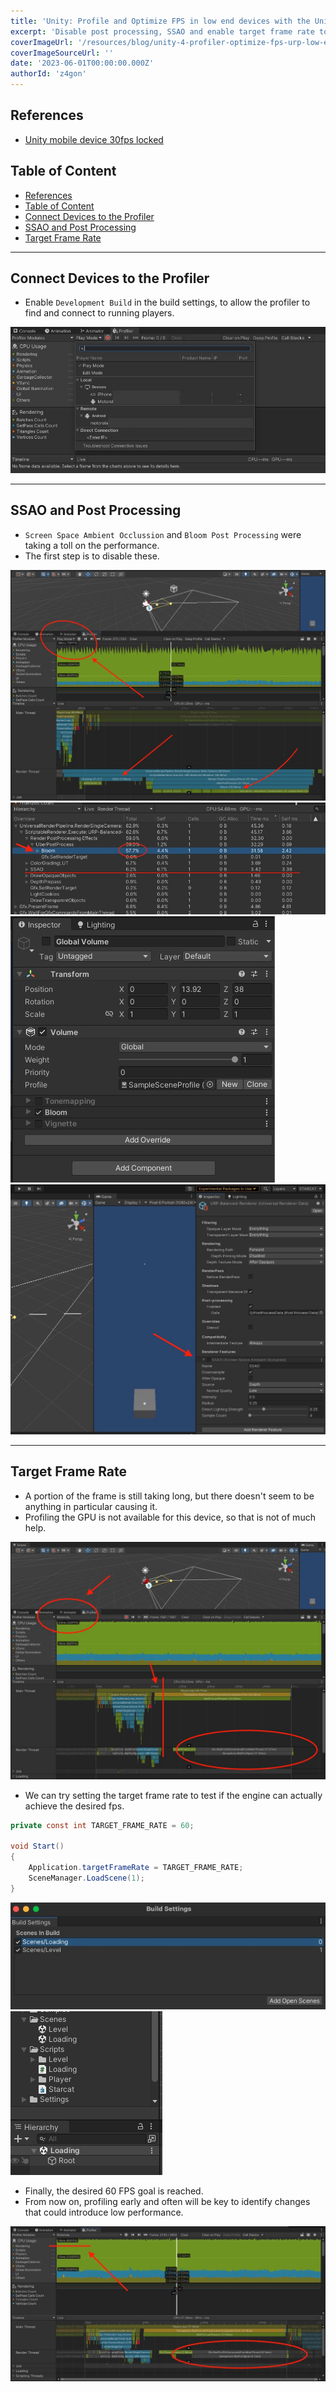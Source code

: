 ```yaml
---
title: 'Unity: Profile and Optimize FPS in low end devices with the Universal Render Pipeline'
excerpt: 'Disable post processing, SSAO and enable target frame rate to optimize FPS count in the Universal Rende Pipeline, for low end moible devices.'
coverImageUrl: '/resources/blog/unity-4-profiler-optimize-fps-urp-low-end-mobile/2.jpg'
coverImageSourceUrl: ''
date: '2023-06-01T00:00:00.000Z'
authorId: 'z4gon'
---
```


## References

- [Unity mobile device 30fps locked](https://stackoverflow.com/questions/47031279/unity-mobile-device-30fps-locked)

## Table of Content

- [References](#references)
- [Table of Content](#table-of-content)
- [Connect Devices to the Profiler](#connect-devices-to-the-profiler)
- [SSAO and Post Processing](#ssao-and-post-processing)
- [Target Frame Rate](#target-frame-rate)

---

## Connect Devices to the Profiler

- Enable `Development Build` in the build settings, to allow the profiler to find and connect to running players.

![Picture](/resources/blog/unity-4-profiler-optimize-fps-urp-low-end-mobile/1.jpg)

---

## SSAO and Post Processing

- `Screen Space Ambient Occlussion` and `Bloom Post Processing` were taking a toll on the performance.
- The first step is to disable these.

![Picture](/resources/blog/unity-4-profiler-optimize-fps-urp-low-end-mobile/2.jpg)
![Picture](/resources/blog/unity-4-profiler-optimize-fps-urp-low-end-mobile/3.jpg)
![Picture](/resources/blog/unity-4-profiler-optimize-fps-urp-low-end-mobile/4.jpg)
![Picture](/resources/blog/unity-4-profiler-optimize-fps-urp-low-end-mobile/5.jpg)

---

## Target Frame Rate

- A portion of the frame is still taking long, but there doesn't seem to be anything in particular causing it.
- Profiling the GPU is not available for this device, so that is not of much help.

![Picture](/resources/blog/unity-4-profiler-optimize-fps-urp-low-end-mobile/6.jpg)

- We can try setting the target frame rate to test if the engine can actually achieve the desired fps.

```cs
private const int TARGET_FRAME_RATE = 60;

void Start()
{
    Application.targetFrameRate = TARGET_FRAME_RATE;
    SceneManager.LoadScene(1);
}
```

![Picture](/resources/blog/unity-4-profiler-optimize-fps-urp-low-end-mobile/7.jpg)
![Picture](/resources/blog/unity-4-profiler-optimize-fps-urp-low-end-mobile/8.jpg)

- Finally, the desired 60 FPS goal is reached.
- From now on, profiling early and often will be key to identify changes that could introduce low performance.

![Picture](/resources/blog/unity-4-profiler-optimize-fps-urp-low-end-mobile/9.jpg)
